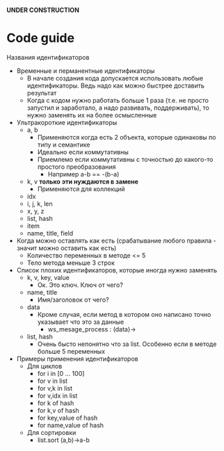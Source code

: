 **UNDER CONSTRUCTION**
# Code guide
Названия идентификаторов
  * Временные и перманентные идентификаторы
    * В начале создания кода допускается использовать любые идентификаторы. Ведь надо как можно быстрее доставить результат
    * Когда с кодом нужно работать больше 1 раза (т.е. не просто запустил и заработало, а надо развивать, поддерживать), то нужно заменять их на более осмысленные
  * Ультракороткие идентификаторы
    * a, b
      * Применяются когда есть 2 объекта, которые одинаковы по типу и семантике
      * Идеально если коммутативны
      * Приемлемо если коммутативны с точностью до какого-то простого преобразования
        * Например a-b == -(b-a)
    * k, v **только эти нуждаются в замене**
      * Применяются для коллекций
    * idx
    * i, j, k, len
    * x, y, z
    * list, hash
    * item
    * name, title, field
  * Когда можно оставлять как есть (срабатывание любого правила - значит можно оставить как есть)
    * Количество переменных в методе <= 5
    * Тело метода меньше 3 строк
  * Список плохих идентификаторов, которые иногда нужно заменять
    * k, v, key, value
      * Ок. Это ключ. Ключ от чего?
    * name, title
      * Имя/заголовок от чего?
    * data
      * Кроме случая, если метод в котором оно написано точно указывает что это за данные
        * ws_mesage_process : (data)->
    * list, hash
      * Очень бысто непонятно что за list. Особенно если в методе больше 5 переменных
  * Примеры применения идентификаторов
    * Для циклов
      * for i in [0 ... 100]
      * for v in list
      * for v,k in list
      * for v,idx in list
      * for k of hash
      * for k,v of hash
      * for key,value of hash
      * for name,value of hash
    * Для сортировки
      * list.sort (a,b)->a-b
 

